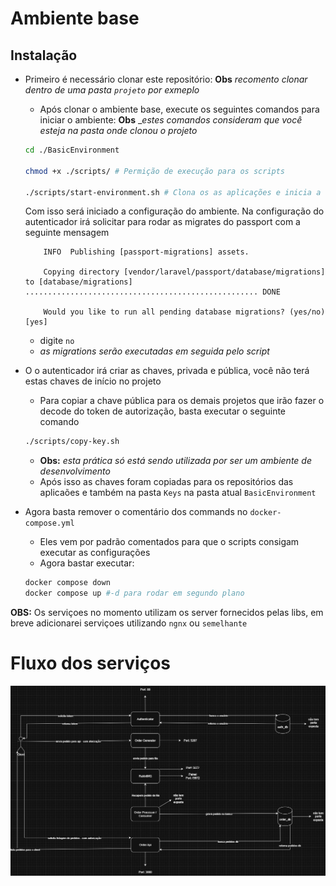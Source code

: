 # Ambiente base #

## Instalação ##

- Primeiro é necessário clonar este repositório: **Obs** _recomento clonar dentro de uma pasta `projeto` por exmeplo_
    
    - Após clonar o ambiente base, execute os seguintes comandos para iniciar o ambiente: **Obs** __estes comandos consideram que você esteja na pasta onde clonou o projeto_
    ```sh
    cd ./BasicEnvironment

    chmod +x ./scripts/ # Permição de execução para os scripts

    ./scripts/start-environment.sh # Clona os as aplicações e inicia a configuração do ambiente
    ```
    Com isso será iniciado a configuração do ambiente.
    Na configuração do autenticador irá solicitar para rodar as migrates do passport com a seguinte mensagem
    ```
        INFO  Publishing [passport-migrations] assets.  

        Copying directory [vendor/laravel/passport/database/migrations] to [database/migrations] .................................................... DONE

        Would you like to run all pending database migrations? (yes/no) [yes]
    ```
    - digite `no`
    - _as migrations serão executadas em seguida pelo script_

- O o autenticador irá criar as chaves, privada e pública, você não terá estas chaves de início no projeto
    
    - Para copiar a chave pública para os demais projetos que irão fazer o decode do token de autorização, basta executar o seguinte comando
    ```sh
    ./scripts/copy-key.sh
    ```
    - **Obs:** _esta prática só está sendo utilizada por ser um ambiente de desenvolvimento_
    - Após isso as chaves foram copiadas para os repositórios das aplicaões e também na pasta `Keys` na pasta atual `BasicEnvironment`

- Agora basta remover o comentário dos commands no `docker-compose.yml`
    - Eles vem por padrão comentados para que o scripts consigam executar as configurações
    - Agora bastar executar:
    ```sh
    docker compose down
    docker compose up #-d para rodar em segundo plano
    ```

**OBS:** Os serviçoes no momento utilizam os server fornecidos pelas libs, em breve adicionarei serviçoes utilizando `ngnx` ou `semelhante`


# Fluxo dos serviços #

![Diagrama](fluxo-pedidos.jpg)
